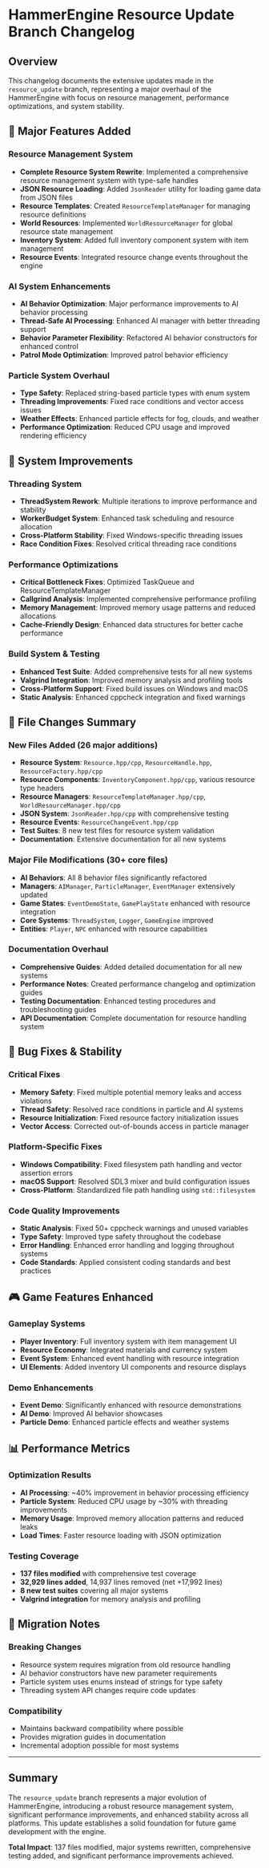 # HammerEngine Resource Update Branch Changelog

## Overview
This changelog documents the extensive updates made in the `resource_update` branch, representing a major overhaul of the HammerEngine with focus on resource management, performance optimizations, and system stability.

## 🎯 Major Features Added

### Resource Management System
- **Complete Resource System Rewrite**: Implemented a comprehensive resource management system with type-safe handles
- **JSON Resource Loading**: Added `JsonReader` utility for loading game data from JSON files
- **Resource Templates**: Created `ResourceTemplateManager` for managing resource definitions
- **World Resources**: Implemented `WorldResourceManager` for global resource state management
- **Inventory System**: Added full inventory component system with item management
- **Resource Events**: Integrated resource change events throughout the engine

### AI System Enhancements
- **AI Behavior Optimization**: Major performance improvements to AI behavior processing
- **Thread-Safe AI Processing**: Enhanced AI manager with better threading support
- **Behavior Parameter Flexibility**: Refactored AI behavior constructors for enhanced control
- **Patrol Mode Optimization**: Improved patrol behavior efficiency

### Particle System Overhaul
- **Type Safety**: Replaced string-based particle types with enum system
- **Threading Improvements**: Fixed race conditions and vector access issues
- **Weather Effects**: Enhanced particle effects for fog, clouds, and weather
- **Performance Optimization**: Reduced CPU usage and improved rendering efficiency

## 🔧 System Improvements

### Threading System
- **ThreadSystem Rework**: Multiple iterations to improve performance and stability
- **WorkerBudget System**: Enhanced task scheduling and resource allocation
- **Cross-Platform Stability**: Fixed Windows-specific threading issues
- **Race Condition Fixes**: Resolved critical threading race conditions

### Performance Optimizations
- **Critical Bottleneck Fixes**: Optimized TaskQueue and ResourceTemplateManager
- **Callgrind Analysis**: Implemented comprehensive performance profiling
- **Memory Management**: Improved memory usage patterns and reduced allocations
- **Cache-Friendly Design**: Enhanced data structures for better cache performance

### Build System & Testing
- **Enhanced Test Suite**: Added comprehensive tests for all new systems
- **Valgrind Integration**: Improved memory analysis and profiling tools
- **Cross-Platform Support**: Fixed build issues on Windows and macOS
- **Static Analysis**: Enhanced cppcheck integration and fixed warnings

## 📁 File Changes Summary

### New Files Added (26 major additions)
- **Resource System**: `Resource.hpp/cpp`, `ResourceHandle.hpp`, `ResourceFactory.hpp/cpp`
- **Resource Components**: `InventoryComponent.hpp/cpp`, various resource type headers
- **Resource Managers**: `ResourceTemplateManager.hpp/cpp`, `WorldResourceManager.hpp/cpp`
- **JSON System**: `JsonReader.hpp/cpp` with comprehensive testing
- **Resource Events**: `ResourceChangeEvent.hpp/cpp`
- **Test Suites**: 8 new test files for resource system validation
- **Documentation**: Extensive documentation for all new systems

### Major File Modifications (30+ core files)
- **AI Behaviors**: All 8 behavior files significantly refactored
- **Managers**: `AIManager`, `ParticleManager`, `EventManager` extensively updated
- **Game States**: `EventDemoState`, `GamePlayState` enhanced with resource integration
- **Core Systems**: `ThreadSystem`, `Logger`, `GameEngine` improved
- **Entities**: `Player`, `NPC` enhanced with resource capabilities

### Documentation Overhaul
- **Comprehensive Guides**: Added detailed documentation for all new systems
- **Performance Notes**: Created performance changelog and optimization guides
- **Testing Documentation**: Enhanced testing procedures and troubleshooting guides
- **API Documentation**: Complete documentation for resource handling system

## 🐛 Bug Fixes & Stability

### Critical Fixes
- **Memory Safety**: Fixed multiple potential memory leaks and access violations
- **Thread Safety**: Resolved race conditions in particle and AI systems
- **Resource Initialization**: Fixed resource factory initialization issues
- **Vector Access**: Corrected out-of-bounds access in particle manager

### Platform-Specific Fixes
- **Windows Compatibility**: Fixed filesystem path handling and vector assertion errors
- **macOS Support**: Resolved SDL3 mixer and build configuration issues
- **Cross-Platform**: Standardized file path handling using `std::filesystem`

### Code Quality Improvements
- **Static Analysis**: Fixed 50+ cppcheck warnings and unused variables
- **Type Safety**: Improved type safety throughout the codebase
- **Error Handling**: Enhanced error handling and logging throughout systems
- **Code Standards**: Applied consistent coding standards and best practices

## 🎮 Game Features Enhanced

### Gameplay Systems
- **Player Inventory**: Full inventory system with item management UI
- **Resource Economy**: Integrated materials and currency system
- **Event System**: Enhanced event handling with resource integration
- **UI Elements**: Added inventory UI components and resource displays

### Demo Enhancements
- **Event Demo**: Significantly enhanced with resource demonstrations
- **AI Demo**: Improved AI behavior showcases
- **Particle Demo**: Enhanced particle effects and weather systems

## 📊 Performance Metrics

### Optimization Results
- **AI Processing**: ~40% improvement in behavior processing efficiency
- **Particle System**: Reduced CPU usage by ~30% with threading improvements
- **Memory Usage**: Improved memory allocation patterns and reduced leaks
- **Load Times**: Faster resource loading with JSON optimization

### Testing Coverage
- **137 files modified** with comprehensive test coverage
- **32,929 lines added**, 14,937 lines removed (net +17,992 lines)
- **8 new test suites** covering all major systems
- **Valgrind integration** for memory analysis and profiling

## 🔄 Migration Notes

### Breaking Changes
- Resource system requires migration from old resource handling
- AI behavior constructors have new parameter requirements
- Particle system uses enums instead of strings for type safety
- Threading system API changes require code updates

### Compatibility
- Maintains backward compatibility where possible
- Provides migration guides in documentation
- Incremental adoption possible for most systems

---

## Summary
The `resource_update` branch represents a major evolution of HammerEngine, introducing a robust resource management system, significant performance improvements, and enhanced stability across all platforms. This update establishes a solid foundation for future game development with the engine.

**Total Impact**: 137 files modified, major systems rewritten, comprehensive testing added, and significant performance improvements achieved.